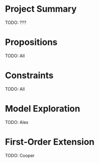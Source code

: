 # Project Summary
TODO: ???

# Propositions
TODO: All

# Constraints
TODO: All

# Model Exploration
TODO: Alex

# First-Order Extension
TODO: Cooper
